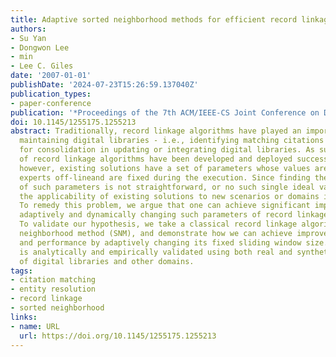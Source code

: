 ```yaml
---
title: Adaptive sorted neighborhood methods for efficient record linkage
authors:
- Su Yan
- Dongwon Lee
- min
- Lee C. Giles
date: '2007-01-01'
publishDate: '2024-07-23T15:26:59.137040Z'
publication_types:
- paper-conference
publication: '*Proceedings of the 7th ACM/IEEE-CS Joint Conference on Digital Libraries*'
doi: 10.1145/1255175.1255213
abstract: Traditionally, record linkage algorithms have played an important role in
  maintaining digital libraries - i.e., identifying matching citations or authors
  for consolidation in updating or integrating digital libraries. As such, a variety
  of record linkage algorithms have been developed and deployed successfully. Often,
  however, existing solutions have a set of parameters whose values are set by human
  experts off-lineand are fixed during the execution. Since finding the ideal values
  of such parameters is not straightforward, or no such single ideal value even exists,
  the applicability of existing solutions to new scenarios or domains is greatly hampered.
  To remedy this problem, we argue that one can achieve significant improvement by
  adaptively and dynamically changing such parameters of record linkage algorithms.
  To validate our hypothesis, we take a classical record linkage algorithm, the sorted
  neighborhood method (SNM), and demonstrate how we can achieve improved accuracy
  and performance by adaptively changing its fixed sliding window size. Our claim
  is analytically and empirically validated using both real and synthetic data sets
  of digital libraries and other domains.
tags:
- citation matching
- entity resolution
- record linkage
- sorted neighborhood
links:
- name: URL
  url: https://doi.org/10.1145/1255175.1255213
---
```


